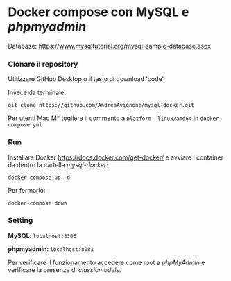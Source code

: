 # Docker compose con MySQL e *phpmyadmin*

Database: https://www.mysqltutorial.org/mysql-sample-database.aspx

### Clonare il repository
Utilizzare GitHub Desktop o il tasto di download 'code'.

Invece da terminale:
```
git clone https://github.com/AndreaAvignone/mysql-docker.git
```

Per utenti Mac M* togliere il commento a ```platform: linux/amd64``` in ```docker-compose.yml```

### Run
Installare Docker https://docs.docker.com/get-docker/ e avviare i container da dentro la cartella *mysql-docker*:
```
docker-compose up -d
```

Per fermarlo:
```
docker-compose down
```
### Setting
**MySQL**: ```localhost:3306```

**phpmyadmin**: ```localhost:8081```

Per verificare il funzionamento accedere come root a *phpMyAdmin* e verificare la presenza di *classicmodels*.
